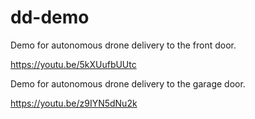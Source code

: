 # dd-demo
Demo for autonomous drone delivery to the front door.

https://youtu.be/5kXUufbUUtc


Demo for autonomous drone delivery to the garage door.

https://youtu.be/z9IYN5dNu2k

